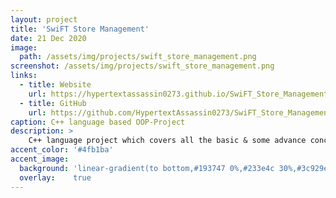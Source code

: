 ```yaml
---
layout: project
title: 'SwiFT Store Management'
date: 21 Dec 2020
image:  
  path: /assets/img/projects/swift_store_management.png
screenshot: /assets/img/projects/swift_store_management.png
links:
  - title: Website
    url: https://hypertextassassin0273.github.io/SwiFT_Store_Management-OOP_Project
  - title: GitHub
    url: https://github.com/HypertextAssassin0273/SwiFT_Store_Management-OOP_Project
caption: C++ language based OOP-Project
description: >
    C++ language project which covers all the basic & some advance concepts of OOP & C++11, using DevC++ Compiler.<br>
accent_color: '#4fb1ba'
accent_image:
  background: 'linear-gradient(to bottom,#193747 0%,#233e4c 30%,#3c929e 50%,#d5d5d4 70%,#cdccc8 100%)'
  overlay:    true
---
```

